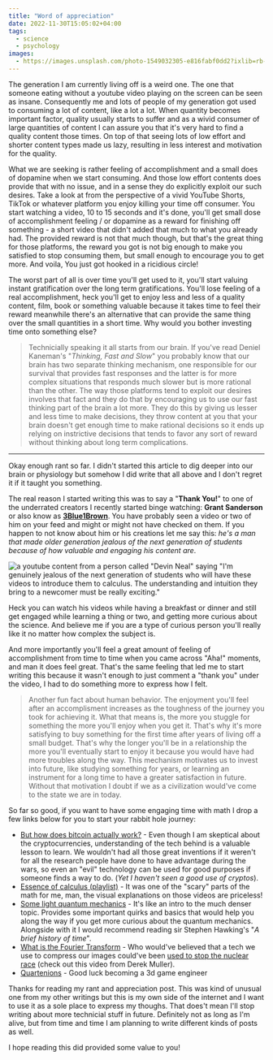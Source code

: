 ```yaml
---
title: "Word of appreciation"
date: 2022-11-30T15:05:02+04:00
tags:
  - science
  - psychology
images:
  - https://images.unsplash.com/photo-1549032305-e816fabf0dd2?ixlib=rb-4.0.3&ixid=MnwxMjA3fDB8MHxwaG90by1wYWdlfHx8fGVufDB8fHx8&auto=format&fit=crop&w=1740&q=80
---
```


The generation I am currently living off is a weird one. The one that someone eating without a youtube video playing on the screen can be seen as insane. Consequently me and lots of people of my generation got used to consuming a lot of content, like a lot a lot. When quantity becomes important factor, quality usually starts to suffer and as a wivid consumer of large quantities of content I can assure you that it's very hard to find a quality content those times. On top of that seeing lots of low effort and shorter content types made us lazy, resulting in less interest and motivation for the quality.

What we are seeking is rather feeling of accomplishment and a small does of dopamine when we start consuming. And those low effort contents does provide that with no issue, and in a sense they do explicitly exploit our such desires. Take a look at from the perspective of a vivid YouTube Shorts, TikTok or whatever platform you enjoy killing your time off consumer. You start watching a video, 10 to 15 seconds and it's done, you'll get small dose of accomplishment feeling / or dopamine as a reward for finishing off something - a short video that didn't added that much to what you already had. The provided reward is not that much though, but that's the great thing for those platforms, the reward you got is not big enough to make you satisfied to stop consuming them, but small enough to encourage you to get more. And voila, You just got hooked in a ricidious circle!

The worst part of all is over time you'll get used to it, you'll start valuing instant gratification over the long term gratifications. You'll lose feeling of a real accomplishment, heck you'll get to enjoy less and less of a quality content, film, book or something valuable because it takes time to feel their reward meanwhile there's an alternative that can provide the same thing over the small quantities in a short time. Why would you bother investing time onto something else?

> Technicially speaking it all starts from our brain. If you've read Deniel Kaneman's "*Thinking, Fast and Slow*" you probably know that our brain has two separate thinking mechanism, one responsible for our survival that provides fast responses and the latter is for more complex situations that responds much slower but is more rational than the other. The way those platforms tend to exploit our desires involves that fact and they do that by encouraging us to use our fast thinking part of the brain a lot more. They do this by giving us lesser and less time to make decisions, they throw content at you that your brain doesn't get enough time to make rational decisions so it ends up relying on instrictive decisions that tends to favor any sort of reward without thinking about long term complications.

---

Okay enough rant so far. I didn't started this article to dig deeper into our brain or physiology but somehow I did write that all above and I don't regret it if it taught you something.

The real reason I started writing this was to say a "**Thank You!**" to one of the underrated creators I recently started binge watching: **Grant Sanderson** or also know as [**3Blue1Brown**](https://www.youtube.com/@3blue1brown). You have probably seen a video or two of him on your feed and might or might not have checked on them. If you happen to not know about him or his creations let me say this: *he's a man that made older generation jealous of the next generation of students because of how valuable and engaging his content are*.

![a youtube content from a person called "Devin Neal" saying "I'm genuinely jealous of the next generation of students who will have these videos to introduce them to calculus. The understanding and intuition they bring to a newcomer must be really
exciting."](https://i.imgur.com/6wsGRdy.png)

Heck you can watch his videos while having a breakfast or dinner and still get engaged while learning a thing or two, and getting more curious about the science. And believe me if you are a type of curious person you'll really like it no matter how complex the subject is.

And more importantly you'll feel a great amount of feeling of accomplishment from time to time when you came across "Aha!" moments, and man it does feel great. That's the same feeling that led me to start writing this because it wasn't enough to just comment a "thank you" under the video, I had to do something more to express how I felt.

> Another fun fact about human behavior. The enjoyment you'll feel after an accomplisment increases as the toughness of the journey you took for achieving it. What that means is, the more you stuggle for something the more you'll enjoy when you get it. That's why it's more satisfying to buy something for the first time after years of living off a small budget. That's why the longer you'll be in a relationship the more you'll eventually start to enjoy it because you would have had more troubles along the way. This mechanism motivates us to invest into future, like studying something for years, or learning an instrument for a long time to have a greater satisfaction in future. Without that motivation I doubt if we as a civilization would've come to the state we are in today.

So far so good, if you want to have some engaging time with math I drop a few links below for you to start your rabbit hole journey:

- [But how does bitcoin actually work?](https://www.youtube.com/watch?v=bBC-nXj3Ng4) - Even though I am skeptical about the cryptocurrencies, understanding of the tech behind is a valuable lesson to learn. We wouldn't had all those great inventions if it weren't for all the research people have done to have advantage during the wars, so even an "evil" technology can be used for good purposes if someone finds a way to do. (*Yet I haven't seen a good use of cryptos*).
- [Essence of calculus (playlist)](https://www.youtube.com/playlist?list=PLZHQObOWTQDMsr9K-rj53DwVRMYO3t5Yr) - It was one of the "scary" parts of the math for me, man, the visual explanations on those videos are priceless!
- [Some light quantum mechanics](https://www.youtube.com/watch?v=MzRCDLre1b4) - It's like an intro to the much denser topic. Provides some important quirks and basics that would help you along the way if you get more curious about the quantum mechanics. Alongside with it I would recommend reading sir Stephen Hawking's "*A brief history of time*".
- [What is the Fourier Transform](https://www.youtube.com/watch?v=spUNpyF58BY) - Who would've believed that a tech we use to compress our images could've been [used to stop the nuclear race](https://www.youtube.com/watch?v=nmgFG7PUHfo) (check out this video from Derek Muller).
- [Quartenions](https://www.youtube.com/watch?v=d4EgbgTm0Bg) - Good luck becoming a 3d game engineer



Thanks for reading my rant and appreciation post. This was kind of unusual one from my other writings but this is my own side of the internet and I want to use it as a sole place to express my thoughs. That does't mean I'll stop writing about more technicial stuff in future. Definitely not as long as I'm alive, but from time and time I am planning to write different kinds of posts as well.

I hope reading this did provided some value to you!

